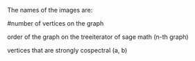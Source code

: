 The names of the images are: 

#number of vertices on the graph

order of the graph on the treeiterator of sage math (n-th graph)

vertices that are strongly cospectral (a, b)
